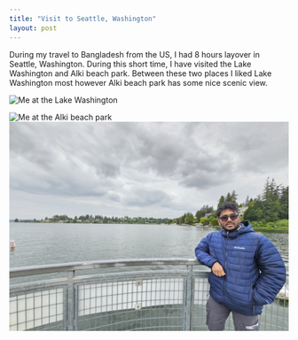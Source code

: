 ```yaml
---
title: "Visit to Seattle, Washington"
layout: post
---
```


During my travel to Bangladesh from the US, I had 8 hours layover in Seattle, Washington. During this short time, I have visited the Lake Washington and Alki beach park. Between these two places I liked Lake Washington most however Alki beach park has some nice scenic view.

![Me at the Lake Washington](https://pranta-84.github.io/_posts/images/LW.JPEG)

![Me at the Alki beach park](https://pranta-84.github.io/_posts/images/ABP.JPEG)
![Me at the Lake Washington](https://github.com/Pranta-84/Pranta-84.github.io/blob/master/_posts/images/LW.JPEG)


